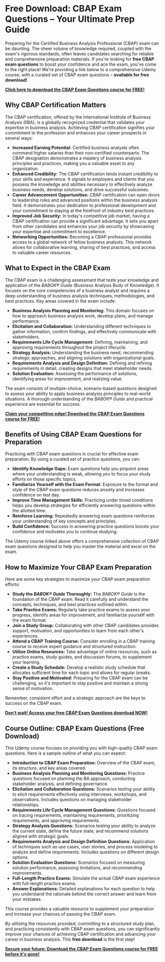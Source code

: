 # Free Download: CBAP Exam Questions – Your Ultimate Prep Guide

Preparing for the Certified Business Analysis Professional (CBAP) exam can be daunting. The sheer volume of knowledge required, coupled with the exam's rigorous standards, often leaves candidates searching for reliable and comprehensive preparation materials. If you're looking for **free CBAP exam questions** to boost your confidence and ace the exam, you've come to the right place! We're providing a link below to a comprehensive Udemy course, with a curated set of CBAP exam questions – **available for free download!**

[**Click here to download the CBAP Exam Questions course for FREE!**](https://udemywork.com/cbap-exam-questions)

## Why CBAP Certification Matters

The CBAP certification, offered by the International Institute of Business Analysis (IIBA), is a globally recognized credential that validates your expertise in business analysis. Achieving CBAP certification signifies your commitment to the profession and enhances your career prospects in several ways:

*   **Increased Earning Potential:** Certified business analysts often command higher salaries than their non-certified counterparts. The CBAP designation demonstrates a mastery of business analysis principles and practices, making you a valuable asset to any organization.
*   **Enhanced Credibility:** The CBAP certification lends instant credibility to your skills and experience. It signals to employers and clients that you possess the knowledge and abilities necessary to effectively analyze business needs, develop solutions, and drive successful outcomes.
*   **Career Advancement Opportunities:** CBAP certification can open doors to leadership roles and advanced positions within the business analysis field. It demonstrates your dedication to professional development and your commitment to staying at the forefront of industry best practices.
*   **Improved Job Security:** In today's competitive job market, having a CBAP certification can provide a significant advantage. It sets you apart from other candidates and enhances your job security by showcasing your expertise and commitment to excellence.
*   **Networking Opportunities:** Becoming a CBAP professional provides access to a global network of fellow business analysts. This network allows for collaborative learning, sharing of best practices, and access to valuable career resources.

## What to Expect in the CBAP Exam

The CBAP exam is a challenging assessment that tests your knowledge and application of the *BABOK® Guide* (Business Analysis Body of Knowledge). It focuses on the core competencies of a business analyst and requires a deep understanding of business analysis techniques, methodologies, and best practices. Key areas covered in the exam include:

*   **Business Analysis Planning and Monitoring:** This domain focuses on how to approach business analysis work, develop plans, and manage performance.
*   **Elicitation and Collaboration:** Understanding different techniques to gather information, confirm findings, and effectively communicate with stakeholders.
*   **Requirements Life Cycle Management:** Defining, maintaining, and approving requirements throughout the project lifecycle.
*   **Strategy Analysis:** Understanding the business need, recommending strategic approaches, and aligning solutions with organizational goals.
*   **Requirements Analysis and Design Definition:** Defining and refining requirements in detail, creating designs that meet stakeholder needs.
*   **Solution Evaluation:** Assessing the performance of solutions, identifying areas for improvement, and realizing value.

The exam consists of multiple-choice, scenario-based questions designed to assess your ability to apply business analysis principles to real-world situations. A thorough understanding of the *BABOK® Guide* and practical experience are essential for success.

[**Claim your competitive edge! Download the CBAP Exam Questions course for FREE!**](https://udemywork.com/cbap-exam-questions)

## Benefits of Using CBAP Exam Questions for Preparation

Practicing with CBAP exam questions is crucial for effective exam preparation. By using a curated set of practice questions, you can:

*   **Identify Knowledge Gaps:** Exam questions help you pinpoint areas where your understanding is weak, allowing you to focus your study efforts on those specific topics.
*   **Familiarize Yourself with the Exam Format:** Exposure to the format and style of the CBAP exam questions reduces anxiety and increases confidence on test day.
*   **Improve Time Management Skills:** Practicing under timed conditions helps you develop strategies for efficiently answering questions within the allotted time.
*   **Reinforce Learning:** Repeatedly answering exam questions reinforces your understanding of key concepts and principles.
*   **Build Confidence:** Success in answering practice questions boosts your confidence and motivates you to continue studying.

The Udemy course linked above offers a comprehensive collection of CBAP exam questions designed to help you master the material and excel on the exam.

## How to Maximize Your CBAP Exam Preparation

Here are some key strategies to maximize your CBAP exam preparation efforts:

*   **Study the *BABOK® Guide* Thoroughly:** The *BABOK® Guide* is the foundation of the CBAP exam. Read it carefully and understand the concepts, techniques, and best practices outlined within.
*   **Take Practice Exams:** Regularly take practice exams to assess your progress, identify areas for improvement, and familiarize yourself with the exam format.
*   **Join a Study Group:** Collaborating with other CBAP candidates provides support, motivation, and opportunities to learn from each other's experiences.
*   **Attend a CBAP Training Course:** Consider enrolling in a CBAP training course to receive expert guidance and structured instruction.
*   **Utilize Online Resources:** Take advantage of online resources, such as practice exams, study guides, and discussion forums, to supplement your learning.
*   **Create a Study Schedule:** Develop a realistic study schedule that allocates sufficient time for each topic and allows for regular breaks.
*   **Stay Positive and Motivated:** Preparing for the CBAP exam can be challenging, so it's important to stay positive and maintain a strong sense of motivation.

Remember, consistent effort and a strategic approach are the keys to success on the CBAP exam.

[**Don't wait! Access your free CBAP Exam Questions download NOW!**](https://udemywork.com/cbap-exam-questions)

## Course Outline: CBAP Exam Questions (Free Download)

This Udemy course focuses on providing you with high-quality CBAP exam questions. Here is a sample outline of what you can expect:

*   **Introduction to CBAP Exam Preparation:** Overview of the CBAP exam, its structure, and key areas covered.
*   **Business Analysis Planning and Monitoring Questions:** Practice questions focused on planning the BA approach, conducting stakeholder analysis, and defining governance.
*   **Elicitation and Collaboration Questions:** Scenarios testing your ability to elicit requirements effectively using interviews, workshops, and observations. Includes questions on managing stakeholder relationships.
*   **Requirements Life Cycle Management Questions:** Questions focused on tracing requirements, maintaining requirements, prioritizing requirements, and approving requirements.
*   **Strategy Analysis Questions:** Scenarios testing your ability to analyze the current state, define the future state, and recommend solutions aligned with strategic goals.
*   **Requirements Analysis and Design Definition Questions:** Application of techniques such as use cases, user stories, and process modeling to analyze and define requirements. Includes questions on different design options.
*   **Solution Evaluation Questions:** Scenarios focused on measuring solution performance, assessing limitations, and recommending improvements.
*   **Full-Length Practice Exams:** Simulate the actual CBAP exam experience with full-length practice exams.
*   **Answer Explanations:** Detailed explanations for each question to help you understand the rationale behind the correct answer and learn from your mistakes.

This course provides a valuable resource to supplement your preparation and increase your chances of passing the CBAP exam.

By utilizing the resources provided, committing to a structured study plan, and practicing consistently with CBAP exam questions, you can significantly improve your chances of achieving CBAP certification and advancing your career in business analysis. This **free download** is the first step!

[**Secure your future: Download the CBAP Exam Questions course for FREE before it's gone!**](https://udemywork.com/cbap-exam-questions)
